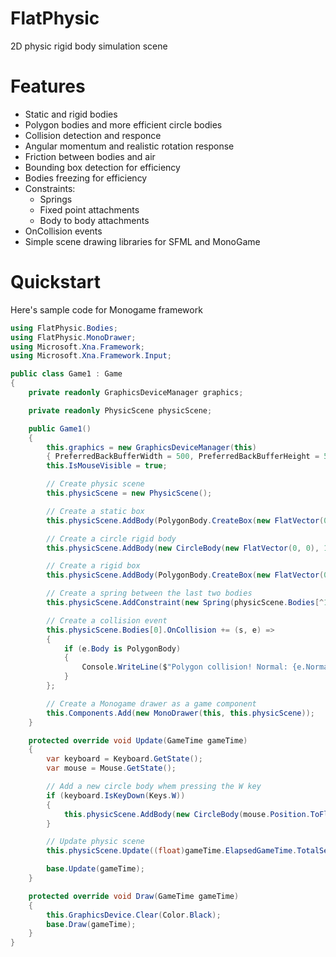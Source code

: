 # FlatPhysic

2D physic rigid body simulation scene

# Features
- Static and rigid bodies
- Polygon bodies and more efficient circle bodies
- Collision detection and responce
- Angular momentum and realistic rotation response
- Friction between bodies and air
- Bounding box detection for efficiency
- Bodies freezing for efficiency
- Constraints:
    - Springs
    - Fixed point attachments
    - Body to body attachments
- OnCollision events
- Simple scene drawing libraries for SFML and MonoGame

# Quickstart
Here's sample code for Monogame framework

```c#
using FlatPhysic.Bodies;
using FlatPhysic.MonoDrawer;
using Microsoft.Xna.Framework;
using Microsoft.Xna.Framework.Input;

public class Game1 : Game
{
    private readonly GraphicsDeviceManager graphics;

    private readonly PhysicScene physicScene;

    public Game1()
    {
        this.graphics = new GraphicsDeviceManager(this)
        { PreferredBackBufferWidth = 500, PreferredBackBufferHeight = 500 };
        this.IsMouseVisible = true;

        // Create physic scene
        this.physicScene = new PhysicScene();

        // Create a static box
	    this.physicScene.AddBody(PolygonBody.CreateBox(new FlatVector(0, 400), new FlatVector(500, 20)));

	    // Create a circle rigid body
	    this.physicScene.AddBody(new CircleBody(new FlatVector(0, 0), 10, 1));

	    // Create a rigid box
	    this.physicScene.AddBody(PolygonBody.CreateBox(new FlatVector(0, 20), new FlatVector(10, 10), 5));

	    // Create a spring between the last two bodies
	    this.physicScene.AddConstraint(new Spring(physicScene.Bodies[^1], FlatVector.Zero, physicScene.Bodies[^2], FlatVector.Zero, 10, 20, 20));

	    // Create a collision event
	    this.physicScene.Bodies[0].OnCollision += (s, e) =>
        {
            if (e.Body is PolygonBody)
            {
                Console.WriteLine($"Polygon collision! Normal: {e.Normal}");
            }
        };

        // Create a Monogame drawer as a game component
        this.Components.Add(new MonoDrawer(this, this.physicScene));
    }

    protected override void Update(GameTime gameTime)
    {
        var keyboard = Keyboard.GetState();
        var mouse = Mouse.GetState();

        // Add a new circle body whem pressing the W key
        if (keyboard.IsKeyDown(Keys.W))
        {
            this.physicScene.AddBody(new CircleBody(mouse.Position.ToFlat(), 10, 1));
        }

        // Update physic scene
        this.physicScene.Update((float)gameTime.ElapsedGameTime.TotalSeconds);

        base.Update(gameTime);
    }

    protected override void Draw(GameTime gameTime)
    {
        this.GraphicsDevice.Clear(Color.Black);
        base.Draw(gameTime);
    }
}
```